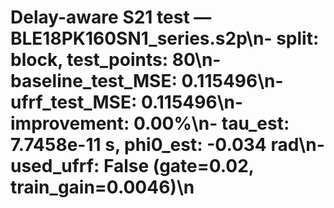 # Delay-aware S21 test — BLE18PK160SN1_series.s2p\n- split: block, test_points: 80\n- baseline_test_MSE: 0.115496\n- ufrf_test_MSE: 0.115496\n- improvement: 0.00%\n- tau_est: 7.7458e-11 s, phi0_est: -0.034 rad\n- used_ufrf: False (gate=0.02, train_gain=0.0046)\n